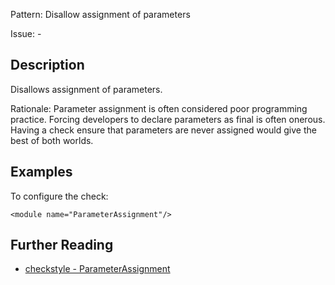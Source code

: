 Pattern: Disallow assignment of parameters

Issue: -

## Description

Disallows assignment of parameters.

Rationale: Parameter assignment is often considered poor programming practice. Forcing developers to declare parameters as final is often onerous. Having a check ensure that parameters are never assigned would give the best of both worlds. 

## Examples

To configure the check: 
    
    
    <module name="ParameterAssignment"/>

## Further Reading

* [checkstyle - ParameterAssignment](http://checkstyle.sourceforge.net/config_coding.html#ParameterAssignment)